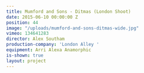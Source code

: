 ```yaml
---
title: Mumford and Sons - Ditmas (London Shoot)
date: 2015-06-10 00:00:00 Z
position: 44
image: "/uploads/mumford-and-sons-ditmas-wide.jpg"
vimeo: 134641283
director: Alex Southam
production-company: 'London Alley '
equipment: Arri Alexa Anamorphic
is-shown: true
layout: project
---
```


